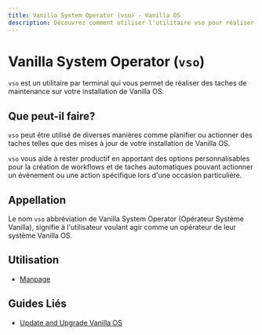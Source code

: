 ```yaml
---
title: Vanilla System Operator (vso) - Vanilla OS
description: Découvrez comment utiliser l'utilitaire vso pour réaliser des taches de maintenance sur VanillaOS.
---
```


# Vanilla System Operator (`vso`)

`vso` est un utilitaire par terminal qui vous permet de réaliser des taches de maintenance sur votre installation de Vanilla OS.

## Que peut-il faire?

`vso` peut être utilisé de diverses manières comme planifier ou actionner des taches telles que des mises à jour de votre installation de Vanilla OS.

`vso` vous aide à rester productif en apportant des options personnalisables pour la création de workflows et de taches automatiques pouvant actionner un évènement ou une action spécifique lors d'une occasion particulière.

## Appellation

Le nom `vso` abbréviation de Vanilla System Operator (Opérateur Système Vanilla), signifie à l'utilisateur voulant agir comme un opérateur de leur système Vanilla OS.

## Utilisation

- [Manpage](/vso/manpage)

## Guides Liés

- [Update and Upgrade Vanilla OS](https://handbook.vanillaos.org/2022/12/10/updates.html)
